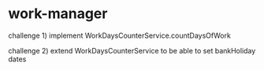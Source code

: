 # work-manager

challenge 1) implement WorkDaysCounterService.countDaysOfWork

challenge 2) extend WorkDaysCounterService to be able to set bankHoliday dates 
